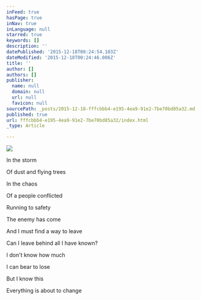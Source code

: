 ```yaml
---
inFeed: true
hasPage: true
inNav: true
inLanguage: null
starred: true
keywords: []
description: ''
datePublished: '2015-12-18T00:24:54.103Z'
dateModified: '2015-12-18T00:24:46.006Z'
title: ''
author: []
authors: []
publisher:
  name: null
  domain: null
  url: null
  favicon: null
sourcePath: _posts/2015-12-18-fffcbbb4-e195-4ea9-91e2-7be70bd85a32.md
published: true
url: fffcbbb4-e195-4ea9-91e2-7be70bd85a32/index.html
_type: Article

---
```

![](https://the-grid-user-content.s3-us-west-2.amazonaws.com/37605585-5b60-490a-8688-08c7057bf37c.jpg)

In the storm

Of dust and flying trees

In the chaos

Of a people conflicted

Running to safety

The enemy has come

And I must find a way to leave

Can I leave behind all I have known?

I don't know how much

I can bear to lose

But I know this

Everything is about to change